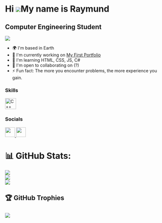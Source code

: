 Hi ![](https://user-images.githubusercontent.com/18350557/176309783-0785949b-9127-417c-8b55-ab5a4333674e.gif)My name is Raymund
=============================================================================================================================================

Computer Engineering Student
----------------------------
[![](https://visitcount.itsvg.in/api?id=CoDeX-Ray&icon=0&color=0)](https://visitcount.itsvg.in)
* 🌍  I'm based in Earth
* 🚀  I'm currently working on [My First Portfolio](http://s)
* 🧠  I'm learning HTML, CSS, JS, C#
* 🤝  I'm open to collaborating on (?)
* ⚡  Fun fact: The more you encounter problems, the more experience you gain.

### Skills
<p align="left">
<a href="https://docs.microsoft.com/en-us/cpp/?view=msvc-170" target="_blank" rel="noreferrer"><img src="https://raw.githubusercontent.com/danielcranney/readme-generator/main/public/icons/skills/cplusplus-colored.svg" width="36" height="36" alt="C++" /></a>
</p>

### Socials
<p align="left"> <a href="https://www.facebook.com/RayMund3DeBorja" target="_blank" rel="noreferrer"> <picture> <source media="(prefers-color-scheme: dark)" srcset="https://raw.githubusercontent.com/danielcranney/readme-generator/main/public/icons/socials/facebook-dark.svg" /> <source media="(prefers-color-scheme: light)" srcset="https://raw.githubusercontent.com/danielcranney/readme-generator/main/public/icons/socials/facebook.svg" /> <img src="https://raw.githubusercontent.com/danielcranney/readme-generator/main/public/icons/socials/facebook.svg" width="32" height="32" /> </picture> </a> <a href="https://www.github.com/CoDeX-Ray" target="_blank" rel="noreferrer"> <picture> <source media="(prefers-color-scheme: dark)" srcset="https://raw.githubusercontent.com/danielcranney/readme-generator/main/public/icons/socials/github-dark.svg" /> <source media="(prefers-color-scheme: light)" srcset="https://raw.githubusercontent.com/danielcranney/readme-generator/main/public/icons/socials/github.svg" /> <img src="https://raw.githubusercontent.com/danielcranney/readme-generator/main/public/icons/socials/github.svg" width="32" height="32" /> </picture> </a></p>

# 📊 GitHub Stats:
![](https://github-readme-stats.vercel.app/api?username=CoDeX-Ray&theme=dark&hide_border=false&include_all_commits=false&count_private=false)<br/>
![](https://github-readme-streak-stats.herokuapp.com/?user=CoDeX-Ray&theme=dark&hide_border=false)<br/>
![](https://github-readme-stats.vercel.app/api/top-langs/?username=CoDeX-Ray&theme=dark&hide_border=false&include_all_commits=false&count_private=false&layout=compact)

## 🏆 GitHub Trophies
![](https://github-profile-trophy.vercel.app/?username=CoDeX-Ray&theme=radical&no-frame=false&no-bg=true&margin-w=4)
---
<!-- Proudly created with GPRM ( https://gprm.itsvg.in ) -->
